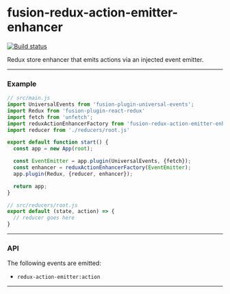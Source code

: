 # fusion-redux-action-emitter-enhancer

[![Build status](https://badge.buildkite.com/1864b671ca8edc1b7a6f8470ae320c6163268c23c4085ee82a.svg?branch=master)](https://buildkite.com/uberopensource/fusion-redux-action-emitter-enhancer)

Redux store enhancer that emits actions via an injected event emitter.

---

### Example

```js
// src/main.js
import UniversalEvents from 'fusion-plugin-universal-events';
import Redux from 'fusion-plugin-react-redux'
import fetch from 'unfetch';
import reduxActionEnhancerFactory from 'fusion-redux-action-emitter-enhancer';
import reducer from './reducers/root.js'

export default function start() {
  const app = new App(root);

  const EventEmitter = app.plugin(UniversalEvents, {fetch});
  const enhancer = reduxActionEnhancerFactory(EventEmitter);
  app.plugin(Redux, {reducer, enhancer});

  return app;
}

// src/reducers/root.js
export default (state, action) => {
  // reducer goes here
}
```

---

### API

The following events are emitted:

- `redux-action-emitter:action`

---
